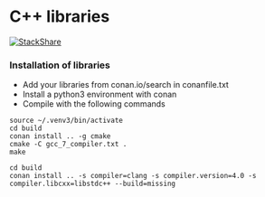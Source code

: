 # C++ libraries
[![StackShare](https://img.shields.io/badge/tech-stack-0690fa.svg?style=flat)](https://stackshare.io/graphai/graphai)

### Installation of libraries
* Add your libraries from conan.io/search in conanfile.txt
* Install a python3 environment with conan
* Compile with the following commands
```
source ~/.venv3/bin/activate
cd build
conan install .. -g cmake
cmake -C gcc_7_compiler.txt .
make
```

```
cd build
conan install .. -s compiler=clang -s compiler.version=4.0 -s compiler.libcxx=libstdc++ --build=missing
```
